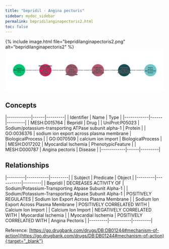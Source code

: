 ```yaml
---
title: "bepridil - Angina pectoris"
sidebar: mydoc_sidebar
permalink: bepridilanginapectoris2.html
toc: false 
---
```


{% include image.html file="bepridilanginapectoris2.png" alt="bepridilanginapectoris2" %}![Path Visualization](/images/bepridilanginapectoris2.png)

## Concepts

|------------|------|---------|
| Identifier | Name | Type    |
|------------|------|---------|
| MESH:D015764 | Bepridil | Drug |
| UniProt:P05023 | Sodium/potassium-transporting ATPase subunit alpha-1 | Protein |
| GO:0036376 | sodium ion export across plasma membrane | BiologicalProcess |
| GO:0070509 | calcium ion import | BiologicalProcess |
| MESH:D017202 | Myocardial Ischemia | PhenotypicFeature |
| MESH:D000787 | Angina pectoris | Disease |
|------------|------|---------|

## Relationships

|---------|-----------|---------|
| Subject | Predicate | Object  |
|---------|-----------|---------|
| Bepridil | DECREASES ACTIVITY OF | Sodium/Potassium-Transporting Atpase Subunit Alpha-1 |
| Sodium/Potassium-Transporting Atpase Subunit Alpha-1 | POSITIVELY REGULATES | Sodium Ion Export Across Plasma Membrane |
| Sodium Ion Export Across Plasma Membrane | POSITIVELY CORRELATED WITH | Calcium Ion Import |
| Calcium Ion Import | NEGATIVELY CORRELATED WITH | Myocardial Ischemia |
| Myocardial Ischemia | POSITIVELY CORRELATED WITH | Angina Pectoris |
|---------|-----------|---------|

Reference: [https://go.drugbank.com/drugs/DB:DB01244#mechanism-of-action](https://go.drugbank.com/drugs/DB:DB01244#mechanism-of-action){:target="_blank"}